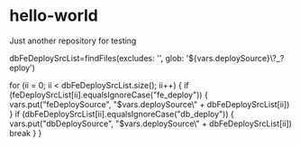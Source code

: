 # hello-world
Just another repository for testing 


dbFeDeploySrcList=findFiles(excludes: '', glob: '${vars.deploySource}\\?_?eploy')

for (ii = 0; ii < dbFeDeploySrcList.size(); ii++) {
	if (feDeploySrcList[ii].equalsIgnoreCase("fe_deploy")) {
		vars.put("feDeploySource", "$vars.deploySource\\" + dbFeDeploySrcList[ii])
	}
	if (dbFeDeploySrcList[ii].equalsIgnoreCase("db_deploy")) {
		vars.put("dbDeploySource", "$vars.deploySource\\" + dbFeDeploySrcList[ii])
		break
	}
}
